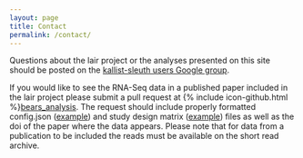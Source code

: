 ```yaml
---
layout: page
title: Contact
permalink: /contact/
---
```


Questions about the lair project or the analyses presented on this site should be posted on the [kallist-sleuth users Google group](https://groups.google.com/forum/#!forum/kallisto-sleuth-users). 

If you would like to see the RNA-Seq data in a published paper included in the lair project please submit a pull request at {% include icon-github.html %}[bears_analysis](https://github.com/pachterlab/bears_analyses). The request should include properly formatted config.json ([example](https://github.com/pachterlab/bears_analyses/blob/master/Ellahi_2015_10.1534_genetics.115.175711/config.json)) and study design matrix ([example](https://github.com/pachterlab/bears_analyses/blob/master/Ellahi_2015_10.1534_genetics.115.175711/study_design.txt)) files as well as the doi of the paper where the data appears. Please note that for data from a publication to be included the reads must be available on the short read archive.
